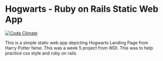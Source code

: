# Hogwarts - Ruby on Rails Static Web App

[![Code Climate](https://codeclimate.com/github/iposton/hogwarts/badges/gpa.svg)](https://codeclimate.com/github/iposton/hogwarts)

  This is a simple static web app depicting Hogwarts Landing Page from Harry Potter fame. This was a week 5 project from WDI. This was to help practice css style and ruby on rails. 
